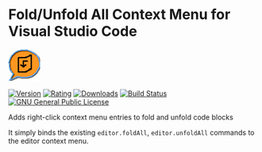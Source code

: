 # Fold/Unfold All Context Menu for Visual Studio Code

[![logo](./icon.png?raw=true)](https://github.com/RenanMsV/fold-unfold-all-context-menu-vscode)

[![Version](https://img.shields.io/visual-studio-marketplace/v/Renan-MsV.fold-unfold-all-context-menu-vscode.svg?logo=visual%20studio%20code)](https://marketplace.visualstudio.com/items?itemName=Renan-MsV.fold-unfold-all-context-menu-vscode) [![Rating](https://img.shields.io/visual-studio-marketplace/stars/Renan-MsV.fold-unfold-all-context-menu-vscode.svg?logo=visual%20studio%20code)](https://marketplace.visualstudio.com/items?itemName=Renan-MsV.fold-unfold-all-context-menu-vscode) [![Downloads](https://img.shields.io/visual-studio-marketplace/d/Renan-MsV.fold-unfold-all-context-menu-vscode.svg?logo=visual%20studio%20code)](https://marketplace.visualstudio.com/items?itemName=Renan-MsV.fold-unfold-all-context-menu-vscode) [![Build Status](https://img.shields.io/travis/com/RenanMsV/fold-unfold-all-context-menu-vscode?logo=travis)](https://travis-ci.com/RenanMsV/fold-unfold-all-context-menu-vscode) [![GNU General Public License](https://img.shields.io/github/license/RenanMsV/fold-unfold-all-context-menu-vscode?logo=github)](http://www.gnu.org/licenses/gpl-3.0.en.html)

Adds right-click context menu entries to fold and unfold code blocks

It simply binds the existing `editor.foldAll`, `editor.unfoldAll` commands to the editor context menu.
